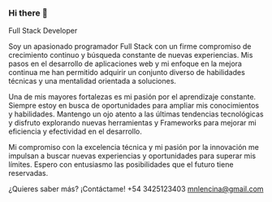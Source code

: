 ### Hi there 👋

Full Stack Developer

Soy un apasionado programador Full Stack con un firme compromiso de crecimiento continuo y búsqueda constante de nuevas experiencias. Mis pasos en el desarrollo de aplicaciones web y mi enfoque en la mejora continua me han permitido adquirir un conjunto diverso de habilidades técnicas y una mentalidad orientada a soluciones.

Una de mis mayores fortalezas es mi pasión por el aprendizaje constante. Siempre estoy en busca de oportunidades para ampliar mis conocimientos y habilidades. Mantengo un ojo atento a las últimas tendencias tecnológicas y disfruto explorando nuevas herramientas y Frameworks para mejorar mi eficiencia y efectividad en el desarrollo.

Mi compromiso con la excelencia técnica y mi pasión por la innovación me impulsan a buscar nuevas experiencias y oportunidades para superar mis límites. Espero con entusiasmo las posibilidades que el futuro tiene reservadas.

¿Quieres saber más? ¡Contáctame!
+54 3425123403
mnlencina@gmail.com
<!--
**mnlencina/mnlencina** is a ✨ _special_ ✨ repository because its `README.md` (this file) appears on your GitHub profile.

Here are some ideas to get you started:

- 🔭 I’m currently working on ...
- 🌱 I’m currently learning ...
- 👯 I’m looking to collaborate on ...
- 🤔 I’m looking for help with ...
- 💬 Ask me about ...
- 📫 How to reach me: ...
- 😄 Pronouns: ...
- ⚡ Fun fact: ...
-->
